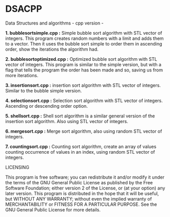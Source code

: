 # DSACPP
Data Structures and algorithms - cpp version -

**1. bubblesortsimple.cpp :** Simple bubble sort algorithm with STL vector of integers. This program creates random numbers with a limit and adds 
them to a vector. Then it uses the bubble sort simple to order them in ascending order, show the iterations the algorithm had.

**2. bubblesortoptimized.cpp :** Optimized bubble sort algorithm with STL vector of integers. This program is similar to the simple version, but with a flag that tells the program the order has been made and so, saving us from more iterations.

**3. insertionsort.cpp :** insertion sort algorithm with STL vector of integers. Similar to the bubble simple version.

**4. selectionsort.cpp :** Selection sort algorithm with STL vector of integers. Ascending or descending order option.

**5. shellsort.cpp :** Shell sort algorithm is a similar general version of the insertion sort algorithm. Also using STL vector of integers.

**6. mergesort.cpp :** Merge sort algorithm, also using random STL vector of integers.

**7. countingsort.cpp :** Counting sort algorithm, create an array of values counting occurrence of values in an index, using random STL vector of integers.



LICENSING

This program is free software; you can redistribute it and/or modify it under the terms of the GNU General Public
License as published by the Free Software Foundation; either version 2 of the License, or (at your option)
any later version.
This program is distributed in the hope that it will be useful, but WITHOUT ANY WARRANTY; without even the
implied warranty of MERCHANTABILITY or FITNESS FOR A PARTICULAR PURPOSE.
See the GNU General Public License for more details.


